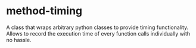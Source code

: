 # method-timing
A class that wraps arbitrary python classes to provide timing functionality. Allows to record the execution time of every function calls individually with no hassle.
